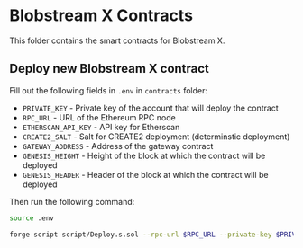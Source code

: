 # Blobstream X Contracts

This folder contains the smart contracts for Blobstream X.

## Deploy new Blobstream X contract

Fill out the following fields in `.env` in `contracts` folder:

- `PRIVATE_KEY` - Private key of the account that will deploy the contract
- `RPC_URL` - URL of the Ethereum RPC node
- `ETHERSCAN_API_KEY` - API key for Etherscan
- `CREATE2_SALT` - Salt for CREATE2 deployment (determinstic deployment)
- `GATEWAY_ADDRESS` - Address of the gateway contract
- `GENESIS_HEIGHT` - Height of the block at which the contract will be deployed
- `GENESIS_HEADER` - Header of the block at which the contract will be deployed

Then run the following command:

```bash
source .env

forge script script/Deploy.s.sol --rpc-url $RPC_URL --private-key $PRIVATE_KEY --broadcast --verify --verifier etherscan --etherscan-api-key $ETHERSCAN_API_KEY
```
